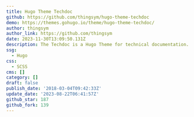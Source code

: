 ```yaml
---
title: Hugo Theme Techdoc
github: https://github.com/thingsym/hugo-theme-techdoc
demo: https://themes.gohugo.io/theme/hugo-theme-techdoc/
author: thingsym
author_link: https://github.com/thingsym
date: 2023-11-30T13:09:50.131Z
description: The Techdoc is a Hugo Theme for technical documentation.
ssg:
  - Hugo
css:
  - SCSS
cms: []
category: []
draft: false
publish_date: '2018-03-04T09:42:33Z'
update_date: '2023-08-22T06:41:57Z'
github_star: 187
github_fork: 139
---
```

